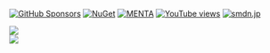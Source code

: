 [![GitHub Sponsors](https://img.shields.io/github/sponsors/smdn?style=flat&label=GitHub%20Sponsors)](https://github.com/sponsors/smdn?frequency=one-time)
[![NuGet](https://img.shields.io/badge/NuGet-smdn-blue?style=flat)](https://www.nuget.org/profiles/smdn)
[![MENTA](https://img.shields.io/badge/MENTA-smdn-%2313B1C0)](https://menta.work/user/44490)
[![YouTube views](https://img.shields.io/youtube/channel/views/UCxKtTKkAcRVR4RymZLHqavQ?style=flat&label=YouTube%20views)](https://www.youtube.com/channel/UCxKtTKkAcRVR4RymZLHqavQ)
[![smdn.jp](https://img.shields.io/website?style=flat&label=smdn.jp&url=https%3A%2F%2Fsmdn.jp%2F)](https://smdn.jp/)

<div style="display: grid;">
 <img style="display: block;" src="https://github-readme-stats.vercel.app/api/top-langs/?username=smdn&layout=compact&border_radius=3&theme=nord" />
 <img align="display: block;" src="https://github-readme-stats.vercel.app/api?username=smdn&hide_rank=true&hide_title=true&show_icons=true&disable_animations=true&border_radius=3&theme=nord" />
</div>
